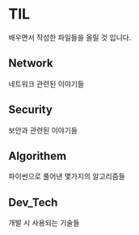 # TIL

배우면서 작성한 파일들을 올릴 것 입니다.

## Network
네트워크 관련된 이야기들

## Security
보안과 관련된 이야기들

## Algorithem
파이썬으로 풀어낸 몇가지의 알고리즘들

## Dev_Tech
개발 시 사용되는 기술들

